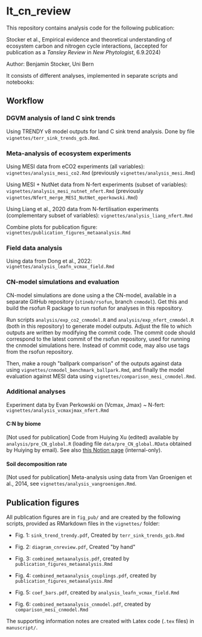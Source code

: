 # lt_cn_review

This repository contains analysis code for the following publication:

Stocker et al., Empirical evidence and theoretical understanding of ecosystem carbon and nitrogen cycle interactions, (accepted for publication as a *Tansley Review* in *New Phytologist*, 6.9.2024)

Author: Benjamin Stocker, Uni Bern

It consists of different analyses, implemented in separate scripts and notebooks:

## Workflow

### DGVM analysis of land C sink trends

Using TRENDY v8 model outputs for land C sink trend analysis. Done by file `vignettes/terr_sink_trends_gcb.Rmd`.

### Meta-analysis of ecosystem experiments

Using MESI data from eCO2 experiments (all variables): `vignettes/analysis_mesi_co2.Rmd` (previously `vignettes/analysis_mesi.Rmd`)

Using MESI + NutNet data from N-fert experiments (subset of variables): `vignettes/analysis_mesi_nutnet_nfert.Rmd` (previously `vignettes/Nfert_merge_MESI_NutNet_eperkowski.Rmd`)

Using Liang et al., 2020 data from N-fertilisation experiments (complementary subset of variables): `vignettes/analysis_liang_nfert.Rmd`

Combine plots for publication figure: `vignettes/publication_figures_metaanalysis.Rmd`

### Field data analysis

Using data from Dong et al., 2022: `vignettes/analysis_leafn_vcmax_field.Rmd`

### CN-model simulations and evaluation

CN-model simulations are done using a the CN-model, available in a separate GitHub repository (`stineb/rsofun`, branch `cnmodel`). Get this and build the rsofun R package to run rsofun for analyses in this repository.

Run scripts `analysis/exp_co2_cnmodel.R` and `analysis/exp_nfert_cnmodel.R` (both in this repository) to generate model outputs. Adjust the file to which outputs are written by modifying the commit code. The commit code should correspond to the latest commit of the rsofun repository, used for running the cnmodel simulations here. Instead of commit code, may also use tags from the rsofun repository.

Then, make a rough "ballpark comparison" of the outputs against data using `vignettes/cnmodel_benchmark_ballpark.Rmd`, and finally the model evaluation against MESI data using `vignettes/comparison_mesi_cnmodel.Rmd`.

### Additional analyses

Experiment data by Evan Perkowski on (Vcmax, Jmax) \~ N-fert: `vignettes/analysis_vcmaxjmax_nfert.Rmd`

#### C:N by biome

[Not used for publication] Code from Huiying Xu (edited) available by `analysis/pre_CN_global.R` (loading file `data/pre_CN_global.RData` obtained by Huiying by email). See also [this Notion page](https://www.notion.so/computationales/Document-C-N-prediction-1796d17805784b109957bc82a03a1c62?pvs=4) (internal-only).

#### Soil decomposition rate

[Not used for publication] Meta-analysis using data from Van Groenigen et al., 2014, see `vignettes/analysis_vangroenigen.Rmd`.

## Publication figures

All publication figures are in `fig_pub/` and are created by the following scripts, provided as RMarkdown files in the `vignettes/` folder:

-   Fig. 1: `sink_trend_trendy.pdf`, Created by `terr_sink_trends_gcb.Rmd`

-   Fig. 2: `diagram_cnreview.pdf`, Created "by hand"

-   Fig. 3: `combined_metaanalysis.pdf`, created by `publication_figures_metaanalysis.Rmd`

-   Fig. 4: `combined_metaanalysis_couplings.pdf`, created by `publication_figures_metaanalysis.Rmd`

-   Fig. 5: `coef_bars.pdf`, created by `analysis_leafn_vcmax_field.Rmd`

-   Fig. 6: `combined_metaanalysis_cnmodel.pdf`, created by `comparison_mesi_cnmodel.Rmd`

The supporting information notes are created with Latex code (`.tex` files) in `manuscript/`.
